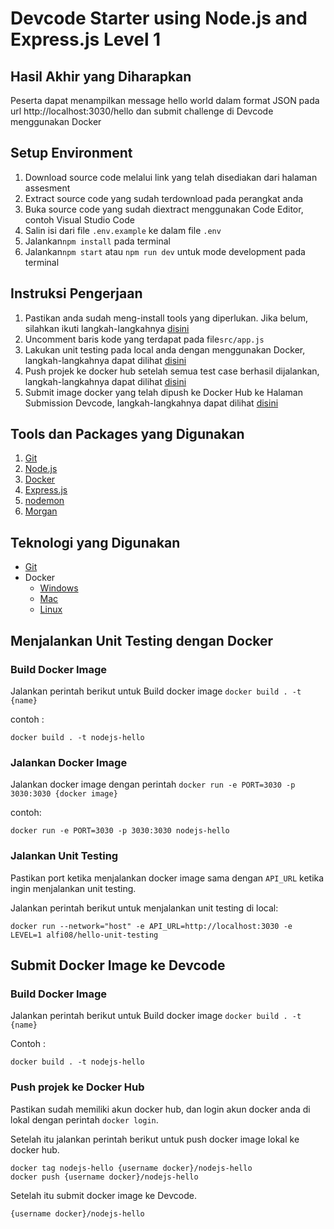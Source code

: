 # Devcode Starter using Node.js and Express.js Level 1

## Hasil Akhir yang Diharapkan

Peserta dapat menampilkan message hello world dalam format JSON pada url http://localhost:3030/hello dan submit challenge di Devcode menggunakan Docker

## Setup Environment

1. Download source code melalui link yang telah disediakan dari halaman assesment
2. Extract source code yang sudah terdownload pada perangkat anda
3. Buka source code yang sudah diextract menggunakan Code Editor, contoh Visual Studio Code
4. Salin isi dari file `.env.example` ke dalam file `.env`
5. Jalankan`npm install` pada terminal
6. Jalankan`npm start` atau `npm run dev` untuk mode development pada terminal

## Instruksi Pengerjaan

1. Pastikan anda sudah meng-install tools yang diperlukan. Jika belum, silahkan ikuti langkah-langkahnya [disini](#menginstal-tools-yang-digunakan)
2. Uncomment baris kode yang terdapat pada file`src/app.js`
3. Lakukan unit testing pada local anda dengan menggunakan Docker, langkah-langkahnya dapat dilihat [disini](#menjalankan-unit-testing-dengan-Docker)
4. Push projek ke docker hub setelah semua test case berhasil dijalankan, langkah-langkahnya dapat dilihat [disini](#push-projek-ke-docker-hub)
5. Submit image docker yang telah dipush ke Docker Hub ke Halaman Submission Devcode, langkah-langkahnya dapat dilihat [disini](#push-projek-ke-docker-hub)

## Tools dan Packages yang Digunakan

1. [Git](https://git-scm.com)
2. [Node.js](https://nodejs.org/en/about/)
3. [Docker](https://www.docker.com)
4. [Express.js](https://expressjs.com)
5. [nodemon](https://nodemon.io)
6. [Morgan](https://www.npmjs.com/package/morgan)

## Teknologi yang Digunakan

-   [Git](https://git-scm.com/book/en/v2/Getting-Started-Installing-Git)
-   Docker
    -   [Windows](https://docs.docker.com/desktop/install/windows-install/)
    -   [Mac](https://docs.docker.com/desktop/install/mac-install/)
    -   [Linux](https://docs.docker.com/desktop/install/linux-install/)

## Menjalankan Unit Testing dengan Docker

### Build Docker Image

Jalankan perintah berikut untuk Build docker image `docker build . -t {name}`

contoh :

```
docker build . -t nodejs-hello
```

### Jalankan Docker Image

Jalankan docker image dengan perintah `docker run -e PORT=3030 -p 3030:3030 {docker image}`

contoh:

```
docker run -e PORT=3030 -p 3030:3030 nodejs-hello
```

### Jalankan Unit Testing

Pastikan port ketika menjalankan docker image sama dengan `API_URL` ketika ingin menjalankan unit testing.

Jalankan perintah berikut untuk menjalankan unit testing di local:

```
docker run --network="host" -e API_URL=http://localhost:3030 -e LEVEL=1 alfi08/hello-unit-testing
```

## Submit Docker Image ke Devcode

### Build Docker Image

Jalankan perintah berikut untuk Build docker image `docker build . -t {name}`

Contoh :

```
docker build . -t nodejs-hello
```

### Push projek ke Docker Hub

Pastikan sudah memiliki akun docker hub, dan login akun docker anda di lokal dengan perintah `docker login`.

Setelah itu jalankan perintah berikut untuk push docker image lokal ke docker hub.

```
docker tag nodejs-hello {username docker}/nodejs-hello
docker push {username docker}/nodejs-hello
```

Setelah itu submit docker image ke Devcode.

```
{username docker}/nodejs-hello
```

